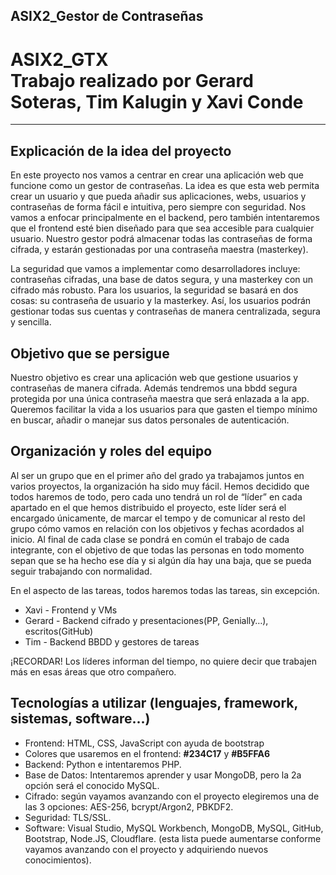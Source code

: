 <h2>ASIX2_Gestor de Contraseñas</h2>

<h1>ASIX2_GTX<br>
Trabajo realizado por Gerard Soteras, Tim Kalugin y Xavi Conde </h1>
<hr>

<h2>Explicación de la idea del proyecto</h2>
<p>En este proyecto nos vamos a centrar en crear una aplicación web que funcione como un gestor de contraseñas. La idea es que esta web permita crear un usuario y que pueda añadir sus aplicaciones, webs, usuarios y contraseñas de forma fácil e intuitiva, pero siempre con seguridad. Nos vamos a enfocar principalmente en el backend, pero también intentaremos que el frontend esté bien diseñado para que sea accesible para cualquier usuario.
Nuestro gestor podrá almacenar todas las contraseñas de forma cifrada, y estarán gestionadas por una contraseña maestra (masterkey).</p>
<p>La seguridad que vamos a implementar como desarrolladores incluye: contraseñas cifradas, una base de datos segura, y una masterkey con un cifrado más robusto.
Para los usuarios, la seguridad se basará en dos cosas: su contraseña de usuario y la masterkey.
Así, los usuarios podrán gestionar todas sus cuentas y contraseñas de manera centralizada, segura y sencilla.</p>

<h2>Objetivo que se persigue</h2>
<p>Nuestro objetivo es crear una aplicación web que gestione usuarios y contraseñas de manera cifrada. Además tendremos una bbdd segura protegida por una única contraseña maestra que será enlazada a la app. Queremos facilitar la vida a los usuarios para que gasten el tiempo mínimo en buscar, añadir o manejar sus datos personales de autenticación.</p>

<h2>Organización y roles del equipo</h2>
<p>Al ser un grupo que en el primer año del grado ya trabajamos juntos en varios proyectos, la organización ha sido muy fácil.
Hemos decidido que todos haremos de todo, pero cada uno tendrá un rol de “líder” en cada apartado en el que hemos distribuido el proyecto, este líder será el encargado únicamente, de marcar el tempo y de comunicar al resto del grupo cómo vamos en relación con los objetivos y fechas acordados al inicio.
Al final de cada clase se pondrá en común el trabajo de cada integrante, con el objetivo de que todas las personas en todo momento sepan que se ha hecho ese día y si algún día hay una baja, que se pueda seguir trabajando con normalidad.</p>
<p>En el aspecto de las tareas, todos haremos todas las tareas, sin excepción.
<ul>
  <li>Xavi - Frontend y VMs</li>
  <li>Gerard - Backend cifrado y presentaciones(PP, Genially…), escritos(GitHub)</li>
  <li>Tim - Backend BBDD y gestores de tareas</li>
</ul>
¡RECORDAR! Los líderes informan del tiempo, no quiere decir que trabajen más en esas áreas que otro compañero.</p>

<h2>Tecnologías a utilizar (lenguajes, framework, sistemas, software...)</h2>
<ul>
  <li>Frontend: HTML, CSS, JavaScript con ayuda de bootstrap</li>
  <li>Colores</b> que usaremos en el frontend: <b>#234C17</b> y <b>#B5FFA6</b></li>
  <li>Backend</b>: Python e intentaremos PHP.</li>
  <li>Base de Datos</b>: Intentaremos aprender y usar MongoDB, pero la 2a opción será el conocido MySQL.</li>
  <li>Cifrado</b>: según vayamos avanzando con el proyecto elegiremos una de las 3 opciones: AES-256, bcrypt/Argon2, PBKDF2.</li>
  <li>Seguridad</b>: TLS/SSL.</li>
  <li>Software</b>: Visual Studio, MySQL Workbench, MongoDB, MySQL, GitHub, Bootstrap, Node.JS, Cloudflare. (esta lista puede aumentarse conforme vayamos avanzando con el proyecto y adquiriendo nuevos conocimientos).</li>
</ul>

